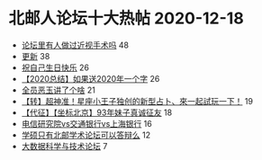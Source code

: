 # 北邮人论坛十大热帖 2020-12-18

- [论坛里有人做过近视手术吗](https://bbs.byr.cn/article/Health/221488) 48
- [更新](https://bbs.byr.cn/article/Dota/958435) 38
- [祝自己生日快乐](https://bbs.byr.cn/article/Talking/6247867) 26
- [【2020总结】如果送2020年一个字](https://bbs.byr.cn/article/WorkLife/1157700) 26
- [全员恶玉讲了个啥](https://bbs.byr.cn/article/Comic/631156) 21
- [【转】超神准！星座小王子独创的新型占卜、來一起試玩一下！](https://bbs.byr.cn/article/Constellations/326533) 19
- [【代征】【坐标北京】93年妹子真诚征友](https://bbs.byr.cn/article/Friends/1981130) 18
- [电信研究院vs交通银行vs上海银行](https://bbs.byr.cn/article/Job/2119971) 16
- [学硕只有北邮学术论坛可以答辩么](https://bbs.byr.cn/article/Paper/42698) 12
- [大数据科学与技术论坛](https://bbs.byr.cn/article/StudyShare/199419) 7


